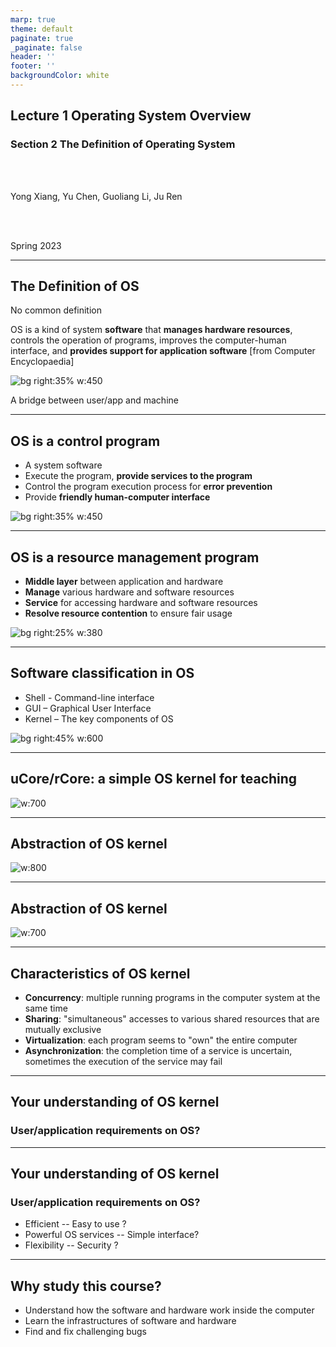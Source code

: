 ```yaml
---
marp: true
theme: default
paginate: true
_paginate: false
header: ''
footer: ''
backgroundColor: white
---
```


<!-- theme: gaia -->
<!-- _class: lead -->

## Lecture 1 Operating System Overview
### Section 2 The Definition of Operating System

<br>
<br>

Yong Xiang, Yu Chen, Guoliang Li, Ju Ren

<br>
<br>

Spring 2023

---

## The Definition of OS 

No common definition

   OS is a kind of system **software** that **manages hardware resources**, controls the operation of programs, improves the computer-human interface, and **provides support for application software** [from Computer Encyclopaedia]
 
<!--bg right 100%--> 
![bg right:35% w:450](./figs/os-position.png)

A bridge between user/app and machine

---

## OS is a control program
- A system software
- Execute the program, **provide services to the program**
- Control the program execution process for **error prevention**
- Provide **friendly human-computer interface**

![bg right:35% w:450](./figs/os-position.png)

---

## OS is a resource management program
- **Middle layer** between application and hardware
- **Manage** various hardware and software resources
- **Service** for accessing hardware and software resources
- **Resolve resource contention** to ensure fair usage

![bg right:25% w:380](./figs/os-position.png)

---

## Software classification in OS

- Shell - Command-line interface
- GUI – Graphical User Interface
- Kernel – The key components of OS

![bg right:45% w:600](./figs/sort-of-os.png)

---
## uCore/rCore: a simple OS kernel for teaching

![w:700](./figs/ucorearch.png)


---
## Abstraction of OS kernel

![w:800](./figs/os-abstract.png)


---
## Abstraction of OS kernel

![w:700](./figs/run-app.png)

---
## Characteristics of OS kernel

- **Concurrency**: multiple running programs in the computer system at the same time
- **Sharing**: "simultaneous" accesses to various shared resources that are mutually exclusive
- **Virtualization**: each program seems to "own" the entire computer
- **Asynchronization**: the completion time of a service is uncertain, sometimes the execution of the service may fail

---
## Your understanding of OS kernel

### User/application requirements on OS?

---
## Your understanding of OS kernel

### User/application requirements on OS?
- Efficient -- Easy to use ?
- Powerful OS services -- Simple interface?
- Flexibility -- Security ?


---
## Why study this course?

- Understand how the software and hardware work inside the computer 
- Learn the infrastructures of software and hardware 
- Find and fix challenging bugs

<!-- 如果你花费大量时间来开发，维护并调试应用程序，你最终还是要知道大量操作系统的知识 -->